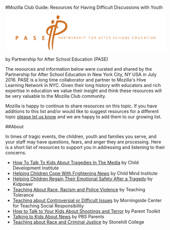#Mozilla Club Guide: Resources for Having Difficult Discussions with Youth

![image alt text](FULL-logo-New-MASTER---new-web-orange.png "PASE logo")

by Partnership for After School Education (PASE)

The resources and information below were curated and shared by the Partnership for After School Education in New York City, NY USA in July 2016. PASE is a long time collaborator and partner to Mozilla's Hive Learning Network in NYC. Given their long history with educators and rich expertise in education we value their insight and think these resources will be very valuable to the Mozilla Club community.  

Mozilla is happy to continue to share resources on this topic. If you have additions to this list and/or would like to suggest resources for a different topic [please let us know](https://forum.learning.mozilla.org/t/suggestions-for-new-clubs-guides/970) and we are happy to add them to our growing list.

##About

In times of tragic events, the children, youth and families you serve, and your staff may have questions, fears, and anger they are processing. Here is a short list of resources to support you in addressing and listening to their concerns.

* [How To Talk To Kids About Tragedies In The Media](https://childdevelopmentinfo.com/how-to-be-a-parent/communication/talk-to-kids-media-violence/) by Child Development Institute
* [Helping Children Cope With Frightening News](http://childmind.org/article/helping-children-cope-frightening-news/) by Child Mind Institute
* [Helping Children Regain Their Emotional Safety After a Tragedy](https://www.kidpower.org/library/article/regain-emotional-safety/) by Kidpower
* [Teaching About Race, Racism and Police Violence](http://www.tolerance.org/racism-and-police-violence) by Teaching Tolerance
* [Teaching about Controversial or Difficult Issues](http://www.morningsidecenter.org/teachable-moment/lessons/teaching-about-controversial-or-difficult-issues) by Morningside Center for Teaching Social Responsibility
* [How to Talk to Your Kids About Shootings and Terror](http://%20http//bit.ly/1OKYYR5) by Parent Toolkit
* [Talking to Kids About News](http://www.pbs.org/parents/talkingwithkids/news/talking.html) by PBS Parents
* [Teaching about Race and Criminal Justice](http://www.stonehill.edu/offices-services/ctl/teaching-resources/teaching-about-race-and-polici/) by Stonehill College

